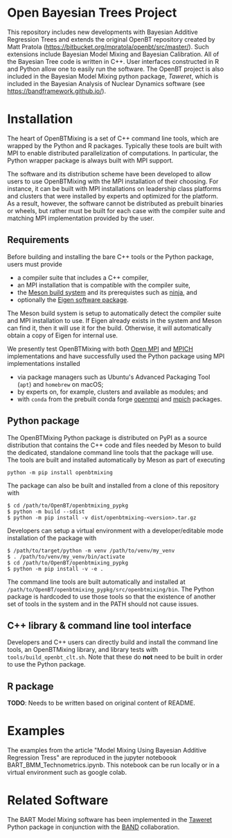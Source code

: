 # Open Bayesian Trees Project
This repository includes new developments with Bayesian Additive Regression Trees and extends the original OpenBT repository created by Matt Pratola (https://bitbucket.org/mpratola/openbt/src/master/).
Such extensions include Bayesian Model Mixing and Bayesian Calibration. 
All of the Bayesian Tree code is written in C++. User interfaces constructed in R and Python allow one to easily run the software. The OpenBT project is also included in the Bayesian Model Mixing python package, *Taweret*, which is included in the Bayesian Analysis of Nuclear Dynamics software (see https://bandframework.github.io/). 


# Installation
The heart of OpenBTMixing is a set of C++ command line tools, which are wrapped
by the Python and R packages.  Typically these tools are built with MPI to
enable distributed parallelization of computations.  In particular, the Python
wrapper package is always built with MPI support.

The software and its distribution scheme have been developed to allow users to
use OpenBTMixing with the MPI installation of their choosing.  For instance, it
can be built with MPI installations on leadership class platforms and
clusters that were installed by experts and optimized for the platform.  As a
result, however, the software cannot be distributed as prebuilt binaries or
wheels, but rather must be built for each case with the compiler suite and
matching MPI implementation provided by the user.

## Requirements
Before building and installing the bare C++ tools or the Python package, users
must provide
* a compiler suite that includes a C++ compiler,
* an MPI installation that is compatible with the compiler suite,
* the [Meson build system](https://mesonbuild.com) and its prerequistes such as
  [ninja](https://ninja-build.org), and
* optionally the [Eigen software package](https://gitlab.com/libeigen/eigen).

The Meson build system is setup to automatically detect the compiler suite and
MPI installation to use.  If Eigen already exists in the system and Meson can
find it, then it will use it for the build.  Otherwise, it will automatically
obtain a copy of Eigen for internal use.

We presently test OpenBTMixing with both [Open MPI](https://www.open-mpi.org)
and [MPICH](https://www.mpich.org) implementations and have successfully used
the Python package using MPI implementations installed
* via package managers such as Ubuntu's Advanced Packaging Tool (`apt`) and
  `homebrew` on macOS;
* by experts on, for example, clusters and available as modules; and
* with `conda` from the prebuilt conda forge
  [openmpi](https://anaconda.org/conda-forge/openmpi) and 
  [mpich](https://anaconda.org/conda-forge/mpich) packages.

## Python package
The OpenBTMixing Python package is distributed on PyPI as a source distribution
that contains the C++ code and files needed by Meson to build the dedicated,
standalone command line tools that the package will use.  The tools are built
and installed automatically by Meson as part of executing
```
python -m pip install openbtmixing
```
The package can also be built and installed from a clone of this repository with
```
$ cd /path/to/OpenBT/openbtmixing_pypkg
$ python -m build --sdist
$ python -m pip install -v dist/openbtmixing-<version>.tar.gz
```

Developers can setup a virtual environment with a developer/editable mode
installation of the package with
```
$ /path/to/target/python -m venv /path/to/venv/my_venv
$ . /path/to/venv/my_venv/bin/activate
$ cd /path/to/OpenBT/openbtmixing_pypkg
$ python -m pip install -v -e .
```
The command line tools are built automatically and installed at
`/path/to/OpenBT/openbtmixing_pypkg/src/openbtmixing/bin`.  The Python package
is hardcoded to use those tools so that the existence of another set of tools in
the system and in the PATH should not cause issues.

## C++ library & command line tool interface
Developers and C++ users can directly build and install the command line tools,
an OpenBTMixing library, and library tests with `tools/build_openbt_clt.sh`.
Note that these do **not** need to be built in order to use the Python package.

## R package
**TODO**: Needs to be written based on original content of README.

# Examples

The examples from the article "Model Mixing Using Bayesian Additive Regression Tress" are reproduced in the jupyter noteboook BART_BMM_Technometrics.ipynb. This notebook can be run locally or in a virtual environment such as google colab.


# Related Software

The BART Model Mixing software has been implemented in the [Taweret](https://github.com/TaweretOrg/Taweret/tree/main) Python package in conjunction with the [BAND](https://bandframework.github.io/) collaboration.
